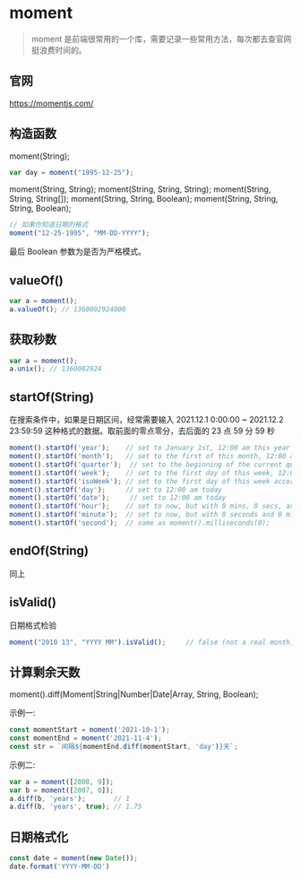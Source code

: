 # moment

> moment 是前端很常用的一个库，需要记录一些常用方法，每次都去查官网挺浪费时间的。

## 官网

https://momentjs.com/

## 构造函数

moment(String);

```js
var day = moment("1995-12-25");
```

moment(String, String);
moment(String, String, String);
moment(String, String, String[]);
moment(String, String, Boolean);
moment(String, String, String, Boolean);

```js
// 如果你知道日期的格式
moment("12-25-1995", "MM-DD-YYYY");
```

最后 Boolean 参数为是否为严格模式。

## valueOf()

```js
var a = moment();
a.valueOf(); // 1360002924000
```

## 获取秒数

```js
var a = moment();
a.unix(); // 1360002924
```

## startOf(String)

在搜索条件中，如果是日期区间，经常需要输入 2021.12.1 0:00:00 ~ 2021.12.2 23:59:59 这种格式的数据。取前面的零点零分，去后面的 23 点 59 分 59 秒

```js
moment().startOf('year');    // set to January 1st, 12:00 am this year
moment().startOf('month');   // set to the first of this month, 12:00 am
moment().startOf('quarter');  // set to the beginning of the current quarter, 1st day of months, 12:00 am
moment().startOf('week');    // set to the first day of this week, 12:00 am
moment().startOf('isoWeek'); // set to the first day of this week according to ISO 8601, 12:00 am
moment().startOf('day');     // set to 12:00 am today
moment().startOf('date');     // set to 12:00 am today
moment().startOf('hour');    // set to now, but with 0 mins, 0 secs, and 0 ms
moment().startOf('minute');  // set to now, but with 0 seconds and 0 milliseconds
moment().startOf('second');  // same as moment().milliseconds(0);
```

## endOf(String)

同上

## isValid()

日期格式检验

```js
moment("2010 13", "YYYY MM").isValid();     // false (not a real month)
```

## 计算剩余天数

moment().diff(Moment|String|Number|Date|Array, String, Boolean);

示例一:
```js
const momentStart = moment('2021-10-1');
const momentEnd = moment('2021-11-4');
const str = `间隔${momentEnd.diff(momentStart, 'day')}天`;
```

示例二:
```js
var a = moment([2008, 9]);
var b = moment([2007, 0]);
a.diff(b, 'years');       // 1
a.diff(b, 'years', true); // 1.75
```

## 日期格式化

```js
const date = moment(new Date());
date.format('YYYY-MM-DD')
```
